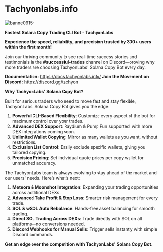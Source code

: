 # Tachyonlabs.info

![banne0915r](https://github.com/user-attachments/assets/ead70f69-9124-4dfd-a62c-85d72da7f591)


**Fastest Solana Copy Trading CLI Bot - TachyonLabs**

**Experience the speed, reliability, and precision trusted by 300+ users within the first month!**

Join our thriving community to see real-time success stories and testimonials in the **#successful-trades** channel on Discord—proving why more traders are choosing TachyonLabs' Solana Copy Bot every day.

**Documentation:** https://docs.tachyonlabs.info/
**Join the Movement on Discord:** https://discord.gg/tachyon

**Why TachyonLabs' Solana Copy Bot?**

Built for serious traders who need to move fast and stay flexible, TachyonLabs' Solana Copy Bot gives you the edge:

1) **Powerful CLI-Based Flexibility**: Customize every aspect of the bot for maximum control over your trades.
2) **Advanced DEX Support**: Raydium & Pump Fun supported, with more DEX integrations coming soon.
3) **Unlimited Wallet Copying**: Mirror as many wallets as you want, without restrictions.
4) **Exclusion List Control**: Easily exclude specific wallets, giving you tailored copying.
5) **Precision Pricing**: Set individual quote prices per copy wallet for unmatched accuracy.

The TachyonLabs team is always evolving to stay ahead of the market and our users' needs. Here’s what’s next:

1) **Meteora & Moonshot Integration**: Expanding your trading opportunities across additional DEXs.
2) **Advanced Take Profit & Stop Loss**: Smarter risk management for every trade.
3) **SOL & wSOL Auto Rebalance**: Hands-free asset balancing for smooth trading.
4) **Direct SOL Trading Across DEXs**: Trade directly with SOL on all platforms—no conversions needed.
5) **Discord Webhooks for Manual Sells**: Trigger sells instantly with simple Discord commands.

**Get an edge over the competition with TachyonLabs' Solana Copy Bot.**
